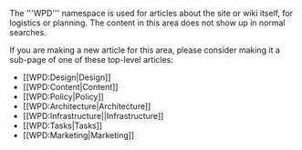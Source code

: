 The '''WPD''' namespace is used for articles about the site or wiki itself, for logistics or planning. The content in this area does not show up in normal searches.

If you are making a new article for this area, please consider making it a sub-page of one of these top-level articles:
* [[WPD:Design|Design]]
* [[WPD:Content|Content]]
* [[WPD:Policy|Policy]]
* [[WPD:Architecture|Architecture]]
* [[WPD:Infrastructure||Infrastructure]]
* [[WPD:Tasks|Tasks]]
* [[WPD:Marketing|Marketing]]